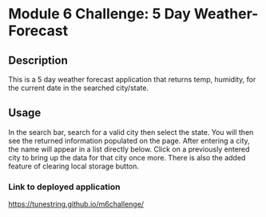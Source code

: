 # Module 6 Challenge: 5 Day Weather-Forecast

## Description

This is a 5 day weather forecast application that returns temp, humidity, for the current date in the searched city/state.


## Usage

In the search bar, search for a valid city then select the state. You will then see the returned information populated on the page. After entering a city, the name will appear in a list directly below. Click on a previously entered city to bring up the data for that city once more. There is also the added feature of clearing local storage button.

### Link to deployed application

https://tunestring.github.io/m6challenge/